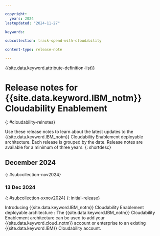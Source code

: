 ```yaml
---

copyright:
  years: 2024
lastupdated: "2024-11-27"

keywords:

subcollection: track-spend-with-cloudability

content-type: release-note

---
```




{{site.data.keyword.attribute-definition-list}}



# Release notes for {{site.data.keyword.IBM_notm}} Cloudability Enablement
{: #cloudability-relnotes}



Use these release notes to learn about the latest updates to the {{site.data.keyword.IBM_notm}} Cloudability Enablement deployable architecture. Each release is grouped by the date. Release notes are available for a minimum of three years.
{: shortdesc}

## December 2024
{: #subcollection-nov2024}

### 13 Dec 2024
{: #subcollection-xxnov2024}
{: initial-release}

Introducing {{site.data.keyword.IBM_notm}} Cloudability Enablement deployable architecture : The {{site.data.keyword.IBM_notm}} Cloudability Enablement architecture can be used to add your {{site.data.keyword.cloud_notm}} account or enterprise to an existing {{site.data.keyword.IBM}} Cloudability account.
